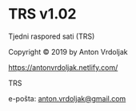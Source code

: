 # TRS v1.02
Tjedni raspored sati (TRS)

Copyright © 2019 by Anton Vrdoljak

https://antonvrdoljak.netlify.com/


TRS 


e-pošta: anton.vrdoljak@gmail.com
